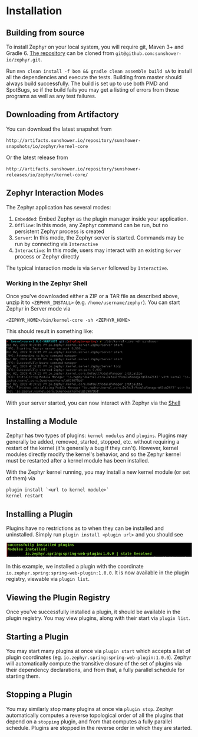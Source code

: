 # Installation

## Building from source 
To install Zephyr on your local system, you will require git, Maven 3+ and Gradle 6. [The repository](https://github.com/sunshower-io/zephyr) can be cloned from `git@github.com:sunshower-io/zephyr.git`.

Run `mvn clean install -f bom && gradle clean assemble build sA` to install all the dependencies and execute the tests.
Building from master should always build successfully. The build is set up to use both PMD and SpotBugs, so if the build fails you may get a listing of errors from those programs as well as any test failures.

## Downloading from Artifactory

You can download the latest snapshot from
```
http://artifacts.sunshower.io/repository/sunshower-snapshots/io/zephyr/kernel-core
```

Or the latest release from 
```
http://artifacts.sunshower.io/repository/sunshower-releases/io/zephyr/kernel-core/
```

## Zephyr Interaction Modes 

The Zephyr application has several modes:
1. `Embedded`: Embed Zephyr as the plugin manager inside your application. 
1. `Offline`: In this mode, any Zephyr command can be run, but no persistent Zephyr process is created
1. `Server`: In this mode, the Zephyr server is started.  Commands may be run by connecting via `Interactive`
1. `Interactive`: In this mode, users may interact with an existing `Server` process or Zephyr directly

The typical interaction mode is via `Server` followed by `Interactive`. 

### Working in the Zephyr Shell

Once you've downloaded either a ZIP or a TAR file as described above, unzip it to `<ZEPHYR_INSTALL>` (e.g. `/home/username/zephyr`). You can start
Zephyr in Server mode via

```
<ZEPHYR_HOME>/bin/kernel-core -sh <ZEPHYR_HOME>
```

This should result in something like:

![Command Output](./img/zephyr-server-start.png)

With your server started, you can now interact with Zephyr via the [Shell](/shell/commands)
### 

## Installing a Module
Zephyr has two types of plugins: `kernel modules` and `plugins`.  Plugins may generally be added, removed, started, stopped, etc. without
requiring a restart of the kernel (it's generally a bug if they can't).  However, kernel modules directly modify the kernel's behavior, and so the
Zephyr kernel must be restarted after a kernel module has been installed.

With the Zephyr kernel running, you may install a new kernel module (or set of them) via
```
plugin install `<url to kernel module>`
kernel restart
```

## Installing a Plugin

Plugins have no restrictions as to when they can be installed and uninstalled.  Simply run `plugin install <plugin url>`  and you should see

![Installing plugin](./img/plugin-installing.png)

In this example, we installed a plugin with the coordinate `io.zephyr.spring:spring-web-plugin:1.0.0`.  It is now available in the plugin registry,
viewable via `plugin list`.


## Viewing the Plugin Registry

Once you've successfully installed a plugin, it should be available in the plugin registry.  You may view plugins, along 
with their start via `plugin list`.

## Starting a Plugin

You may start many plugins at once via `plugin start` which accepts a list of plugin coordinates (eg. `io.zephyr.spring:spring-web-plugin:1.0.0`).  Zephyr will automatically compute the transitive closure of
the set of plugins via their dependency declarations, and from that, a fully parallel schedule for starting them.  

## Stopping a Plugin 

You may similarly stop many plugins at once via `plugin stop`.  Zephyr automatically computes a reverse topological order of all the plugins that depend on a `stopping` plugin,
and from that computes a fully parallel schedule.  Plugins are stopped in the reverse order in which they are started.
